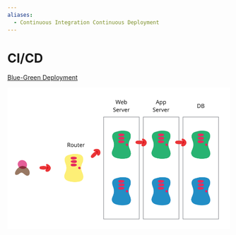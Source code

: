 ```yaml
---
aliases:
  - Continuous Integration Continuous Deployment
---
```


# CI/CD

[Blue-Green Deployment](https://martinfowler.com/bliki/BlueGreenDeployment.html)

![Blue-Green Deployment](/assets/notes/cicd/blue-green-deployment.png)

